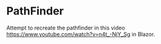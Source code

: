 # PathFinder
Attempt to recreate the pathfinder in this video https://www.youtube.com/watch?v=n4t_-NjY_Sg in Blazor.
